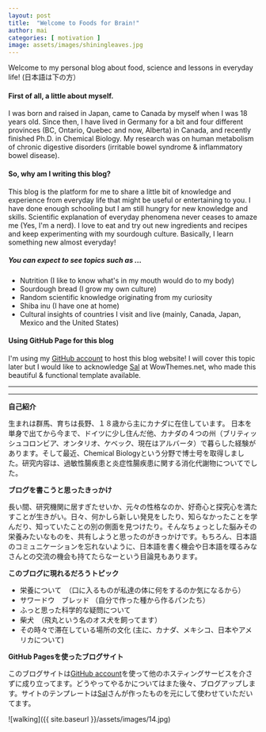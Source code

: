 ```yaml
---
layout: post
title:  "Welcome to Foods for Brain!"
author: mai
categories: [ motivation ]
image: assets/images/shiningleaves.jpg
---
```


Welcome to my personal blog about food, science and lessons in everyday life! (日本語は下の方）

#### First of all, a little about myself.

I was born and raised in Japan, came to Canada by myself when I was 18 years old. 
Since then, I have lived in Germany for a bit and four different provinces (BC, Ontario, Quebec and now, Alberta) in Canada, and recently finished Ph.D. in Chemical Biology. My research was on human metabolism of chronic digestive disorders (irritable bowel syndrome & inflammatory bowel disease). 

#### So, why am I writing this blog?

This blog is the platform for me to share a little bit of knowledge and experience from everyday life that might be useful or entertaining to you. I have done enough schooling but I am still hungry for new knowledge and skills. Scientific explanation of everyday phenomena never ceases to amaze me (Yes, I'm a nerd). I love to eat and try out new ingredients and recipes and keep experimenting with my sourdough culture. Basically, I learn something new almost everyday! 

##### You can expect to see topics such as ...

- Nutrition (I like to know what's in my mouth would do to my body)
- Sourdough bread (I grow my own culture)
- Random scientific knowledge originating from my curiosity 
- Shiba inu (I have one at home) 
- Cultural insights of countries I visit and live (mainly, Canada, Japan, Mexico and the United States) 


#### Using GitHub Page for this blog

I'm using my [GitHub account] to host this blog website! I will cover this topic later but I would like to acknowledge [Sal] at WowThemes.net, who made this beautiful & functional template available. 


---

---

**自己紹介**

生まれは群馬、育ちは長野、１８歳から主にカナダに在住しています。
日本を単身で出てから今まで、ドイツに少し住んだ他、カナダの４つの州（ブリティッシュコロンビア、オンタリオ、ケベック、現在はアルバータ）で暮らした経験があります。そして最近、Chemical Biologyという分野で博士号を取得しました。研究内容は、過敏性腸疾患と炎症性腸疾患に関する消化代謝物についてでした。

**ブログを書こうと思ったきっかけ**

長い間、研究機関に居すぎたせいか、元々の性格なのか、好奇心と探究心を満たすことが生きがい。日々、何かしら新しい発見をしたり、知らなかったことを学んだり、知っていたことの別の側面を見つけたり。そんなちょっとした脳みその栄養みたいなものを、共有しようと思ったのがきっかけです。もちろん、日本語のコミュニケーションを忘れないように、日本語を書く機会や日本語を喋るみなさんとの交流の機会も持てたらなーという目論見もあります。

**このブログに現れるだろうトピック**

- 栄養について　（口に入るものが私達の体に何をするのか気になるから）
- サワードウ　ブレッド （自分で作った種から作るパンたち）
- ふっと思った科学的な疑問について
- 柴犬　（飛丸という名のオス犬を飼ってます）
- その時々で滞在している場所の文化 (主に、カナダ、メキシコ、日本やアメリカについて) 


**GitHub Pagesを使ったブログサイト**

このブログサイトは[GitHub account]を使って他のホスティングサービスを介さずに成り立ってます。どうやってやるかについてはまた後々、ブログアップします。サイトのテンプレートは[Sal]さんが作ったものを元にして使わせていただいてます。


![walking]({{ site.baseurl }}/assets/images/14.jpg)

[GitHub account]:https://github.com/maiyama/foods-for-brain
[Sal]:https://github.com/wowthemesnet/mundana-theme-jekyll


